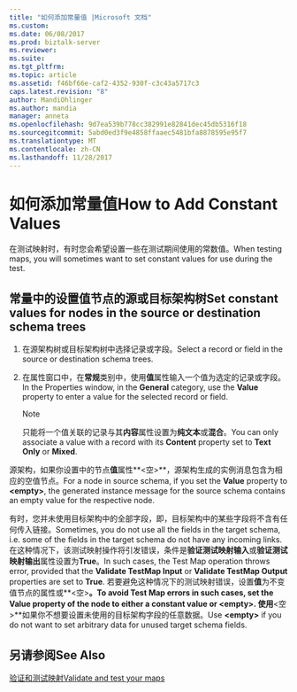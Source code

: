 ```yaml
---
title: "如何添加常量值 |Microsoft 文档"
ms.custom: 
ms.date: 06/08/2017
ms.prod: biztalk-server
ms.reviewer: 
ms.suite: 
ms.tgt_pltfrm: 
ms.topic: article
ms.assetid: f46bf66e-caf2-4352-930f-c3c43a5717c3
caps.latest.revision: "8"
author: MandiOhlinger
ms.author: mandia
manager: anneta
ms.openlocfilehash: 9d7ea539b778cc382991e82841dec45db5316f18
ms.sourcegitcommit: 5abd0ed3f9e4858ffaaec5481bfa8878595e95f7
ms.translationtype: MT
ms.contentlocale: zh-CN
ms.lasthandoff: 11/28/2017
---
```

# <a name="how-to-add-constant-values"></a><span data-ttu-id="f7a7a-102">如何添加常量值</span><span class="sxs-lookup"><span data-stu-id="f7a7a-102">How to Add Constant Values</span></span>
<span data-ttu-id="f7a7a-103">在测试映射时，有时您会希望设置一些在测试期间使用的常数值。</span><span class="sxs-lookup"><span data-stu-id="f7a7a-103">When testing maps, you will sometimes want to set constant values for use during the test.</span></span>  
  
## <a name="set-constant-values-for-nodes-in-the-source-or-destination-schema-trees"></a><span data-ttu-id="f7a7a-104">常量中的设置值节点的源或目标架构树</span><span class="sxs-lookup"><span data-stu-id="f7a7a-104">Set constant values for nodes in the source or destination schema trees</span></span>  
  
1.  <span data-ttu-id="f7a7a-105">在源架构树或目标架构树中选择记录或字段。</span><span class="sxs-lookup"><span data-stu-id="f7a7a-105">Select a record or field in the source or destination schema trees.</span></span>  
  
2.  <span data-ttu-id="f7a7a-106">在属性窗口中，在**常规**类别中，使用**值**属性输入一个值为选定的记录或字段。</span><span class="sxs-lookup"><span data-stu-id="f7a7a-106">In the Properties window, in the **General** category, use the **Value** property to enter a value for the selected record or field.</span></span>  
  
    > [!NOTE]
    >  <span data-ttu-id="f7a7a-107">只能将一个值关联的记录与其**内容**属性设置为**纯文本**或**混合**。</span><span class="sxs-lookup"><span data-stu-id="f7a7a-107">You can only associate a value with a record with its **Content** property set to **Text Only** or **Mixed**.</span></span>  
  
 <span data-ttu-id="f7a7a-108">源架构，如果你设置中的节点**值**属性**\<空\>**，源架构生成的实例消息包含为相应的空值节点。</span><span class="sxs-lookup"><span data-stu-id="f7a7a-108">For a node in source schema, if you set the **Value** property to **\<empty\>**, the generated instance message for the source schema contains an empty value for the respective node.</span></span>  
  
 <span data-ttu-id="f7a7a-109">有时，您并未使用目标架构中的全部字段，即，目标架构中的某些字段将不含有任何传入链接。</span><span class="sxs-lookup"><span data-stu-id="f7a7a-109">Sometimes, you do not use all the fields in the target schema, i.e. some of the fields in the target schema do not have any incoming links.</span></span> <span data-ttu-id="f7a7a-110">在这种情况下，该测试映射操作将引发错误，条件是**验证测试映射输入**或**验证测试映射输出**属性设置为**True**。</span><span class="sxs-lookup"><span data-stu-id="f7a7a-110">In such cases, the Test Map operation throws error, provided that the **Validate TestMap Input** or **Validate TestMap Output** properties are set to **True**.</span></span> <span data-ttu-id="f7a7a-111">若要避免这种情况下的测试映射错误，设置**值**为不变值节点的属性或**\<空\>**。</span><span class="sxs-lookup"><span data-stu-id="f7a7a-111">To avoid Test Map errors in such cases, set the **Value** property of the node to either a constant value or **\<empty\>**.</span></span> <span data-ttu-id="f7a7a-112">使用**\<空\>**如果你不想要设置未使用的目标架构字段的任意数据。</span><span class="sxs-lookup"><span data-stu-id="f7a7a-112">Use **\<empty\>** if you do not want to set arbitrary data for unused target schema fields.</span></span>  
  
## <a name="see-also"></a><span data-ttu-id="f7a7a-113">另请参阅</span><span class="sxs-lookup"><span data-stu-id="f7a7a-113">See Also</span></span>  
[<span data-ttu-id="f7a7a-114">验证和测试映射</span><span class="sxs-lookup"><span data-stu-id="f7a7a-114">Validate and test your maps</span></span>](../core/how-to-configure-map-validation-and-test-parameters.md)